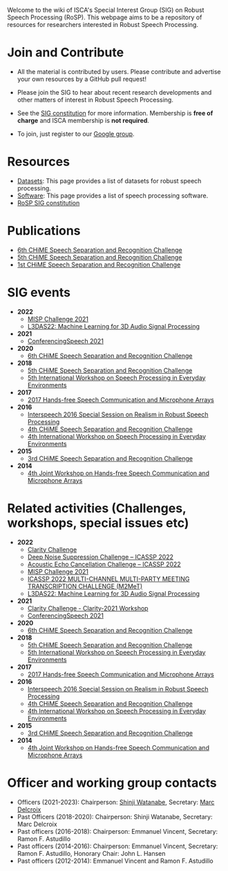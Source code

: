 Welcome to the wiki of ISCA's Special Interest Group (SIG) on Robust Speech Processing (RoSP). This webpage aims to be a repository of resources for researchers interested in Robust Speech Processing.

# Join and Contribute

* All the material is contributed by users. Please contribute and advertise your own resources by a GitHub pull request! 

* Please join the SIG to hear about recent research developments and other matters of interest in Robust Speech Processing. 

* See the [SIG constitution](https://isca-sig-rosp.github.io/ISCA-SIG-RoSP/constitution.html) for more information. Membership is **free of charge** and ISCA membership is **not required**.

* To join, just register to our [Google group](https://groups.google.com/forum/#!forum/rosp-sig).

<!-- You are also welcome to join our [LinkedIn](https://www.linkedin.com/groups/6744473/) group -->

# Resources

* [Datasets](/datasets.md): This page provides a list of datasets for robust speech processing.
* [Software](/software.md): This page provides a list of speech processing software.
* [RoSP SIG constitution](/constitution.md)

# Publications

* [6th CHiME Speech Separation and Recognition Challenge](https://www.isca-speech.org/archive/chime_2020/index.html)
* [5th CHiME Speech Separation and Recognition Challenge](https://www.isca-speech.org/archive/chime_2018/index.html)
* [1st CHiME Speech Separation and Recognition Challenge](https://www.isca-speech.org/archive/chime_2011/index.html)

# SIG events
* __2022__
    - [MISP Challenge 2021](https://mispchallenge.github.io/)
    - [L3DAS22: Machine Learning for 3D Audio Signal Processing](https://www.l3das.com/icassp2022/)
* __2021__
    - [ConferencingSpeech 2021](https://tea-lab.qq.com/conferencingspeech-2021)
* __2020__
    - [6th CHiME Speech Separation and Recognition Challenge](https://chimechallenge.github.io/chime6/)
* __2018__
    - [5th CHiME Speech Separation and Recognition Challenge](http://spandh.dcs.shef.ac.uk/chime_challenge/)
    - [5th International Workshop on Speech Processing in Everyday Environments](http://spandh.dcs.shef.ac.uk/chime_workshop/)
* __2017__
    - [2017 Hands-free Speech Communication and Microphone Arrays](https://signalprocessingsociety.org/blog/hscma-2017-2017-hands-free-speech-communication-and-microphone-arrays)
* __2016__
    - [Interspeech 2016 Special Session on Realism in Robust Speech Processing](http://www.interspeech2016.org/Technical-Program)
    - [4th CHiME Speech Separation and Recognition Challenge](http://spandh.dcs.shef.ac.uk/chime_challenge/chime2016/)
    - [4th International Workshop on Speech Processing in Everyday Environments](http://spandh.dcs.shef.ac.uk/chime_workshop/chime2016/)
* __2015__
    - [3rd CHiME Speech Separation and Recognition Challenge](http://spandh.dcs.shef.ac.uk/chime_challenge/chime2015/)
* __2014__
    - [4th Joint Workshop on Hands-free Speech Communication and Microphone Arrays](http://hscma2014.inria.fr/)

# Related activities (Challenges, workshops, special issues etc)
* __2022__
    - [Clarity Challenge](https://claritychallenge.org/)
    - [Deep Noise Suppression Challenge – ICASSP 2022](https://www.microsoft.com/en-us/research/academic-program/deep-noise-suppression-challenge-icassp-2022/)
    - [Acoustic Echo Cancellation Challenge – ICASSP 2022](https://www.microsoft.com/en-us/research/academic-program/acoustic-echo-cancellation-challenge-icassp-2022/)
    - [MISP Challenge 2021](https://mispchallenge.github.io/)
    - [ICASSP 2022 MULTI-CHANNEL MULTI-PARTY MEETING TRANSCRIPTION CHALLENGE (M2MeT)](https://www.alibabacloud.com/m2met-alimeeting)
    - [L3DAS22: Machine Learning for 3D Audio Signal Processing](https://www.l3das.com/icassp2022/)
* __2021__
    - [Clarity Challenge - Clarity-2021 Workshop](https://claritychallenge.org/)
    - [ConferencingSpeech 2021](https://tea-lab.qq.com/conferencingspeech-2021)
* __2020__
    - [6th CHiME Speech Separation and Recognition Challenge](https://chimechallenge.github.io/chime6/)
* __2018__
    - [5th CHiME Speech Separation and Recognition Challenge](http://spandh.dcs.shef.ac.uk/chime_challenge/)
    - [5th International Workshop on Speech Processing in Everyday Environments](http://spandh.dcs.shef.ac.uk/chime_workshop/)
* __2017__
    - [2017 Hands-free Speech Communication and Microphone Arrays](https://signalprocessingsociety.org/blog/hscma-2017-2017-hands-free-speech-communication-and-microphone-arrays)
* __2016__
    - [Interspeech 2016 Special Session on Realism in Robust Speech Processing](http://www.interspeech2016.org/Technical-Program)
    - [4th CHiME Speech Separation and Recognition Challenge](http://spandh.dcs.shef.ac.uk/chime_challenge/chime2016/)
    - [4th International Workshop on Speech Processing in Everyday Environments](http://spandh.dcs.shef.ac.uk/chime_workshop/chime2016/)
* __2015__
    - [3rd CHiME Speech Separation and Recognition Challenge](http://spandh.dcs.shef.ac.uk/chime_challenge/chime2015/)
* __2014__
    - [4th Joint Workshop on Hands-free Speech Communication and Microphone Arrays](http://hscma2014.inria.fr/)


# Officer and working group contacts

- Officers (2021-2023): Chairperson: [Shinji Watanabe](mailto:shinjiw@ieee.org), Secretary: [Marc Delcroix](mailto:marc.delcroix@ieee.org)
- Past Officers (2018-2020): Chairperson: Shinji Watanabe, Secretary: Marc Delcroix
- Past officers (2016-2018): Chairperson: Emmanuel Vincent, Secretary: Ramon F. Astudillo
- Past officers (2014-2016): Chairperson: Emmanuel Vincent, Secretary: Ramon F. Astudillo, Honorary Chair: John L. Hansen
- Past officers (2012-2014): Emmanuel Vincent and Ramon F. Astudillo
